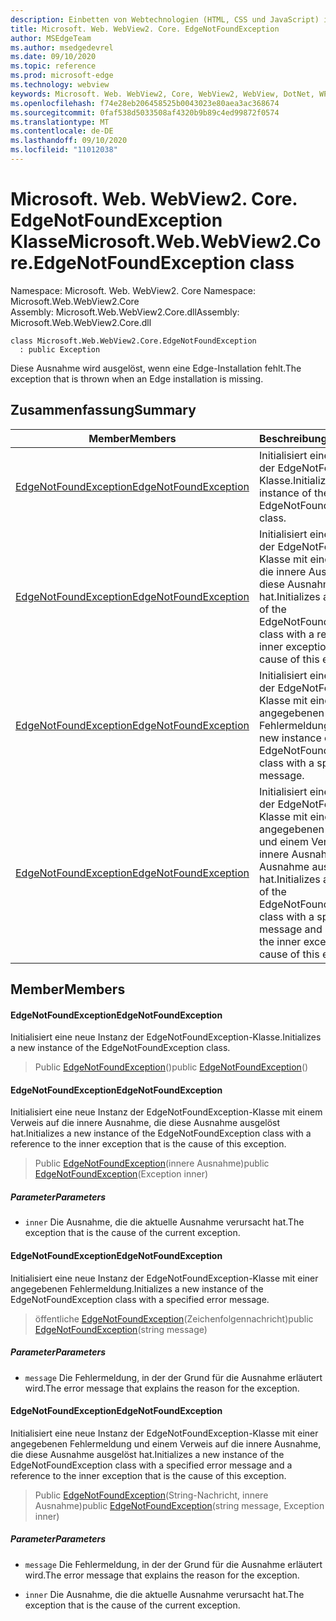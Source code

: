 ```yaml
---
description: Einbetten von Webtechnologien (HTML, CSS und JavaScript) in ihre systemeigenen Anwendungen mit dem Microsoft Edge WebView2-Steuerelement
title: Microsoft. Web. WebView2. Core. EdgeNotFoundException
author: MSEdgeTeam
ms.author: msedgedevrel
ms.date: 09/10/2020
ms.topic: reference
ms.prod: microsoft-edge
ms.technology: webview
keywords: Microsoft. Web. WebView2, Core, WebView2, WebView, DotNet, WPF, WinForms, APP, Edge, CoreWebView2, CoreWebView2Controller, Browser Control, Edge HTML, Microsoft. Web. WebView2. Core. EdgeNotFoundException
ms.openlocfilehash: f74e28eb206458525b0043023e80aea3ac368674
ms.sourcegitcommit: 0faf538d5033508af4320b9b89c4ed99872f0574
ms.translationtype: MT
ms.contentlocale: de-DE
ms.lasthandoff: 09/10/2020
ms.locfileid: "11012038"
---
```

# <span data-ttu-id="27f99-104">Microsoft. Web. WebView2. Core. EdgeNotFoundException Klasse</span><span class="sxs-lookup"><span data-stu-id="27f99-104">Microsoft.Web.WebView2.Core.EdgeNotFoundException class</span></span> 

<span data-ttu-id="27f99-105">Namespace: Microsoft. Web. WebView2. Core </span><span class="sxs-lookup"><span data-stu-id="27f99-105">Namespace: Microsoft.Web.WebView2.Core</span></span>\
<span data-ttu-id="27f99-106">Assembly: Microsoft.Web.WebView2.Core.dll</span><span class="sxs-lookup"><span data-stu-id="27f99-106">Assembly: Microsoft.Web.WebView2.Core.dll</span></span>

```
class Microsoft.Web.WebView2.Core.EdgeNotFoundException
  : public Exception
```

<span data-ttu-id="27f99-107">Diese Ausnahme wird ausgelöst, wenn eine Edge-Installation fehlt.</span><span class="sxs-lookup"><span data-stu-id="27f99-107">The exception that is thrown when an Edge installation is missing.</span></span>

## <span data-ttu-id="27f99-108">Zusammenfassung</span><span class="sxs-lookup"><span data-stu-id="27f99-108">Summary</span></span>

 <span data-ttu-id="27f99-109">Member</span><span class="sxs-lookup"><span data-stu-id="27f99-109">Members</span></span>                        | <span data-ttu-id="27f99-110">Beschreibungen</span><span class="sxs-lookup"><span data-stu-id="27f99-110">Descriptions</span></span>
--------------------------------|---------------------------------------------
[<span data-ttu-id="27f99-111">EdgeNotFoundException</span><span class="sxs-lookup"><span data-stu-id="27f99-111">EdgeNotFoundException</span></span>](#edgenotfoundexception) | <span data-ttu-id="27f99-112">Initialisiert eine neue Instanz der EdgeNotFoundException-Klasse.</span><span class="sxs-lookup"><span data-stu-id="27f99-112">Initializes a new instance of the EdgeNotFoundException class.</span></span>
[<span data-ttu-id="27f99-113">EdgeNotFoundException</span><span class="sxs-lookup"><span data-stu-id="27f99-113">EdgeNotFoundException</span></span>](#edgenotfoundexception) | <span data-ttu-id="27f99-114">Initialisiert eine neue Instanz der EdgeNotFoundException-Klasse mit einem Verweis auf die innere Ausnahme, die diese Ausnahme ausgelöst hat.</span><span class="sxs-lookup"><span data-stu-id="27f99-114">Initializes a new instance of the EdgeNotFoundException class with a reference to the inner exception that is the cause of this exception.</span></span>
[<span data-ttu-id="27f99-115">EdgeNotFoundException</span><span class="sxs-lookup"><span data-stu-id="27f99-115">EdgeNotFoundException</span></span>](#edgenotfoundexception) | <span data-ttu-id="27f99-116">Initialisiert eine neue Instanz der EdgeNotFoundException-Klasse mit einer angegebenen Fehlermeldung.</span><span class="sxs-lookup"><span data-stu-id="27f99-116">Initializes a new instance of the EdgeNotFoundException class with a specified error message.</span></span>
[<span data-ttu-id="27f99-117">EdgeNotFoundException</span><span class="sxs-lookup"><span data-stu-id="27f99-117">EdgeNotFoundException</span></span>](#edgenotfoundexception) | <span data-ttu-id="27f99-118">Initialisiert eine neue Instanz der EdgeNotFoundException-Klasse mit einer angegebenen Fehlermeldung und einem Verweis auf die innere Ausnahme, die diese Ausnahme ausgelöst hat.</span><span class="sxs-lookup"><span data-stu-id="27f99-118">Initializes a new instance of the EdgeNotFoundException class with a specified error message and a reference to the inner exception that is the cause of this exception.</span></span>

## <span data-ttu-id="27f99-119">Member</span><span class="sxs-lookup"><span data-stu-id="27f99-119">Members</span></span>

#### <span data-ttu-id="27f99-120">EdgeNotFoundException</span><span class="sxs-lookup"><span data-stu-id="27f99-120">EdgeNotFoundException</span></span> 

<span data-ttu-id="27f99-121">Initialisiert eine neue Instanz der EdgeNotFoundException-Klasse.</span><span class="sxs-lookup"><span data-stu-id="27f99-121">Initializes a new instance of the EdgeNotFoundException class.</span></span>

> <span data-ttu-id="27f99-122">Public [EdgeNotFoundException](#edgenotfoundexception)()</span><span class="sxs-lookup"><span data-stu-id="27f99-122">public [EdgeNotFoundException](#edgenotfoundexception)()</span></span>

#### <span data-ttu-id="27f99-123">EdgeNotFoundException</span><span class="sxs-lookup"><span data-stu-id="27f99-123">EdgeNotFoundException</span></span> 

<span data-ttu-id="27f99-124">Initialisiert eine neue Instanz der EdgeNotFoundException-Klasse mit einem Verweis auf die innere Ausnahme, die diese Ausnahme ausgelöst hat.</span><span class="sxs-lookup"><span data-stu-id="27f99-124">Initializes a new instance of the EdgeNotFoundException class with a reference to the inner exception that is the cause of this exception.</span></span>

> <span data-ttu-id="27f99-125">Public [EdgeNotFoundException](#edgenotfoundexception)(innere Ausnahme)</span><span class="sxs-lookup"><span data-stu-id="27f99-125">public [EdgeNotFoundException](#edgenotfoundexception)(Exception inner)</span></span>

##### <span data-ttu-id="27f99-126">Parameter</span><span class="sxs-lookup"><span data-stu-id="27f99-126">Parameters</span></span>
* `inner` <span data-ttu-id="27f99-127">Die Ausnahme, die die aktuelle Ausnahme verursacht hat.</span><span class="sxs-lookup"><span data-stu-id="27f99-127">The exception that is the cause of the current exception.</span></span>

#### <span data-ttu-id="27f99-128">EdgeNotFoundException</span><span class="sxs-lookup"><span data-stu-id="27f99-128">EdgeNotFoundException</span></span> 

<span data-ttu-id="27f99-129">Initialisiert eine neue Instanz der EdgeNotFoundException-Klasse mit einer angegebenen Fehlermeldung.</span><span class="sxs-lookup"><span data-stu-id="27f99-129">Initializes a new instance of the EdgeNotFoundException class with a specified error message.</span></span>

> <span data-ttu-id="27f99-130">öffentliche [EdgeNotFoundException](#edgenotfoundexception)(Zeichenfolgennachricht)</span><span class="sxs-lookup"><span data-stu-id="27f99-130">public [EdgeNotFoundException](#edgenotfoundexception)(string message)</span></span>

##### <span data-ttu-id="27f99-131">Parameter</span><span class="sxs-lookup"><span data-stu-id="27f99-131">Parameters</span></span>
* `message` <span data-ttu-id="27f99-132">Die Fehlermeldung, in der der Grund für die Ausnahme erläutert wird.</span><span class="sxs-lookup"><span data-stu-id="27f99-132">The error message that explains the reason for the exception.</span></span>

#### <span data-ttu-id="27f99-133">EdgeNotFoundException</span><span class="sxs-lookup"><span data-stu-id="27f99-133">EdgeNotFoundException</span></span> 

<span data-ttu-id="27f99-134">Initialisiert eine neue Instanz der EdgeNotFoundException-Klasse mit einer angegebenen Fehlermeldung und einem Verweis auf die innere Ausnahme, die diese Ausnahme ausgelöst hat.</span><span class="sxs-lookup"><span data-stu-id="27f99-134">Initializes a new instance of the EdgeNotFoundException class with a specified error message and a reference to the inner exception that is the cause of this exception.</span></span>

> <span data-ttu-id="27f99-135">Public [EdgeNotFoundException](#edgenotfoundexception)(String-Nachricht, innere Ausnahme)</span><span class="sxs-lookup"><span data-stu-id="27f99-135">public [EdgeNotFoundException](#edgenotfoundexception)(string message, Exception inner)</span></span>

##### <span data-ttu-id="27f99-136">Parameter</span><span class="sxs-lookup"><span data-stu-id="27f99-136">Parameters</span></span>
* `message` <span data-ttu-id="27f99-137">Die Fehlermeldung, in der der Grund für die Ausnahme erläutert wird.</span><span class="sxs-lookup"><span data-stu-id="27f99-137">The error message that explains the reason for the exception.</span></span> 

* `inner` <span data-ttu-id="27f99-138">Die Ausnahme, die die aktuelle Ausnahme verursacht hat.</span><span class="sxs-lookup"><span data-stu-id="27f99-138">The exception that is the cause of the current exception.</span></span>

